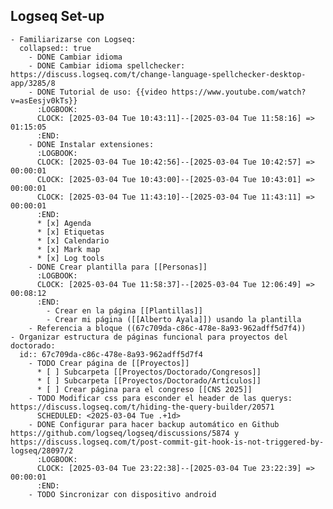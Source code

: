 ## Logseq Set-up
	- Familiarizarse con Logseq:
	  collapsed:: true
		- DONE Cambiar idioma
		- DONE Cambiar idioma spellchecker: https://discuss.logseq.com/t/change-language-spellchecker-desktop-app/3285/8
		- DONE Tutorial de uso: {{video https://www.youtube.com/watch?v=asEesjv0kTs}}
		  :LOGBOOK:
		  CLOCK: [2025-03-04 Tue 10:43:11]--[2025-03-04 Tue 11:58:16] =>  01:15:05
		  :END:
		- DONE Instalar extensiones:
		  :LOGBOOK:
		  CLOCK: [2025-03-04 Tue 10:42:56]--[2025-03-04 Tue 10:42:57] =>  00:00:01
		  CLOCK: [2025-03-04 Tue 10:43:00]--[2025-03-04 Tue 10:43:01] =>  00:00:01
		  CLOCK: [2025-03-04 Tue 11:43:10]--[2025-03-04 Tue 11:43:11] =>  00:00:01
		  :END:
		  * [x] Agenda
		  * [x] Etiquetas
		  * [x] Calendario
		  * [x] Mark map
		  * [x] Log tools
		- DONE Crear plantilla para [[Personas]]
		  :LOGBOOK:
		  CLOCK: [2025-03-04 Tue 11:58:37]--[2025-03-04 Tue 12:06:49] =>  00:08:12
		  :END:
			- Crear en la página [[Plantillas]]
			- Crear mi página ([[Alberto Ayala]]) usando la plantilla
		- Referencia a bloque ((67c709da-c86c-478e-8a93-962adff5d7f4))
	- Organizar estructura de páginas funcional para proyectos del doctorado:
	  id:: 67c709da-c86c-478e-8a93-962adff5d7f4
		- TODO Crear página de [[Proyectos]]
		  * [ ] Subcarpeta [[Proyectos/Doctorado/Congresos]]
		  * [ ] Subcarpeta [[Proyectos/Doctorado/Artículos]]
		  * [ ] Crear página para el congreso [[CNS 2025]]
		- TODO Modificar css para esconder el header de las querys: https://discuss.logseq.com/t/hiding-the-query-builder/20571
		  SCHEDULED: <2025-03-04 Tue .+1d>
		- DONE Configurar para hacer backup automático en Github https://github.com/logseq/logseq/discussions/5874 y https://discuss.logseq.com/t/post-commit-git-hook-is-not-triggered-by-logseq/28097/2
		  :LOGBOOK:
		  CLOCK: [2025-03-04 Tue 23:22:38]--[2025-03-04 Tue 23:22:39] =>  00:00:01
		  :END:
		- TODO Sincronizar con dispositivo android